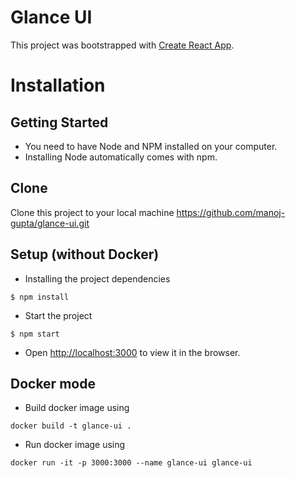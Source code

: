 # Glance UI

This project was bootstrapped with [Create React App](https://github.com/facebook/create-react-app).

# Installation

## Getting Started

- You need to have Node and NPM installed on your computer.
- Installing Node automatically comes with npm.

## Clone

Clone this project to your local machine https://github.com/manoj-gupta/glance-ui.git

## Setup (without Docker)

- Installing the project dependencies

```
$ npm install
```

- Start the project

```
$ npm start
```

- Open [http://localhost:3000](http://localhost:3000) to view it in the browser.

## Docker mode

- Build docker image using

```
docker build -t glance-ui .
```

- Run docker image using

```
docker run -it -p 3000:3000 --name glance-ui glance-ui
```

